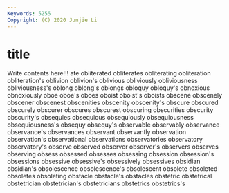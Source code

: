 ```yaml
---
Keywords: 5256
Copyright: (C) 2020 Junjie Li
---
```


# title

Write contents here!!!
ate 
obliterated 
obliterates
obliterating 
obliteration 
obliteration's 
oblivion 
oblivion's 
oblivious 
obliviously 
obliviousness 
obliviousness's 
oblong
oblong's 
oblongs 
obloquy 
obloquy's 
obnoxious 
obnoxiously 
oboe 
oboe's 
oboes 
oboist
oboist's 
oboists 
obscene 
obscenely 
obscener 
obscenest 
obscenities 
obscenity 
obscenity's 
obscure
obscured 
obscurely 
obscurer 
obscures 
obscurest 
obscuring 
obscurities 
obscurity 
obscurity's 
obsequies
obsequious 
obsequiously 
obsequiousness 
obsequiousness's 
obsequy 
obsequy's 
observable 
observably 
observance 
observance's
observances 
observant 
observantly 
observation 
observation's 
observational 
observations 
observatories 
observatory 
observatory's
observe 
observed 
observer 
observer's 
observers 
observes 
observing 
obsess 
obsessed 
obsesses
obsessing 
obsession 
obsession's 
obsessions 
obsessive 
obsessive's 
obsessively 
obsessives 
obsidian 
obsidian's
obsolescence 
obsolescence's 
obsolescent 
obsolete 
obsoleted 
obsoletes 
obsoleting 
obstacle 
obstacle's 
obstacles
obstetric 
obstetrical 
obstetrician 
obstetrician's 
obstetricians 
obstetrics 
obstetrics's 

